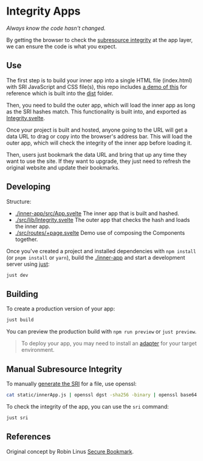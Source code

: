 # Integrity Apps

_Always know the code hasn't changed._

By getting the browser to check the [subresource integrity](https://developer.mozilla.org/en-US/docs/Web/Security/Subresource_Integrity) at the app layer, we can ensure the code is what you expect. 

## Use

The first step is to build your inner app into a single HTML file (index.html) with SRI JavaScript and CSS file(s), this repo includes [a demo of this](./inner-app/) for reference which is built into the [dist](./dist/) folder. 

Then, you need to build the outer app, which will load the inner app as long as the SRI hashes match. This functionality is built into, and exported as [Integrity.svelte](./src/lib/Integrity.svelte).

Once your project is built and hosted, anyone going to the URL will get a data URL to drag or copy into the browser's address bar. This will load the outer app, which will check the integrity of the inner app before loading it.

Then, users just bookmark the data URL and bring that up any time they want to use the site. If they want to upgrade, they just need to refresh the original website and update their bookmarks.

## Developing

Structure:

- [./inner-app/src/App.svelte](./inner-app/src/App.svelte) The inner app that is built and hashed.
- [./src/lib/Integrity.svelte](./src/lib/Integrity.svelte) The outer app that checks the hash and loads the inner app.
- [./src/routes/+page.svelte](./src/routes/+page.svelte) Demo use of composing the Components together.

Once you've created a project and installed dependencies with `npm install` (or `pnpm install` or `yarn`), build the [./inner-app](./inner-app/) and start a development server using [just](https://just.systems/man/en/):

```bash
just dev
```

## Building

To create a production version of your app:

```bash
just build
```

You can preview the production build with `npm run preview` or `just preview`.

> To deploy your app, you may need to install an [adapter](https://kit.svelte.dev/docs/adapters) for your target environment.

## Manual Subresource Integrity

To manually [generate the SRI](https://developer.mozilla.org/en-US/docs/Web/Security/Subresource_Integrity#tools_for_generating_sri_hashes) for a file, use openssl:

```bash
cat static/innerApp.js | openssl dgst -sha256 -binary | openssl base64 -A
```

To check the integrity of the app, you can use the `sri` command:

```bash
just sri
```

## References

Original concept by Robin Linus [Secure Bookmark](https://github.com/coins/secure-bookmark).
